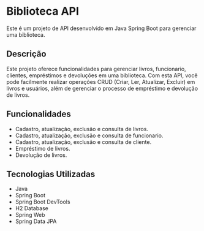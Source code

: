 # Biblioteca API

Este é um projeto de API desenvolvido em Java Spring Boot para gerenciar uma biblioteca.

## Descrição

Este projeto oferece funcionalidades para gerenciar livros, funcionario, clientes, empréstimos e devoluções em uma biblioteca. Com esta API, você pode facilmente realizar operações CRUD (Criar, Ler, Atualizar, Excluir) em livros e usuários, além de gerenciar o processo de empréstimo e devolução de livros.

## Funcionalidades

- Cadastro, atualização, exclusão e consulta de livros.
- Cadastro, atualização, exclusão e consulta de funcionario.
- Cadastro, atualização, exclusão e consulta de cliente.
- Empréstimo de livros.
- Devolução de livros.

## Tecnologias Utilizadas

- Java
- Spring Boot
- Spring Boot DevTools
- H2 Database
- Spring Web
- Spring Data JPA
